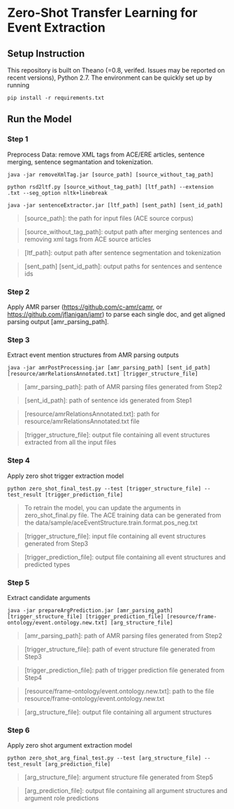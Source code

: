# Zero-Shot Transfer Learning for Event Extraction
## Setup Instruction
This repository is built on Theano (=0.8, verifed. Issues may be reported on recent versions), Python 2.7. The environment can be quickly set up by running 
```
pip install -r requirements.txt
```

## Run the Model

### Step 1
Preprocess Data: remove XML tags from ACE/ERE articles, sentence merging, sentence segmantation and tokenization.

```
java -jar removeXmlTag.jar [source_path] [source_without_tag_path]
```
```
python rsd2ltf.py [source_without_tag_path] [ltf_path] --extension .txt --seg_option nltk+linebreak
```
```
java -jar sentenceExtractor.jar [ltf_path] [sent_path] [sent_id_path]
```

 > [source_path]: the path for input files (ACE source corpus)
 
 > [source_without_tag_path]: output path after merging sentences and removing xml tags from ACE source articles
 
 > [ltf_path]: output path after sentence segmentation and tokenization
 
 > [sent_path] [sent_id_path]: output paths for sentences and sentence ids  
 
 
### Step 2
Apply AMR parser (https://github.com/c-amr/camr, or https://github.com/jflanigan/jamr) to parse each single doc, and get aligned parsing output [amr_parsing_path].


### Step 3
Extract event mention structures from AMR parsing outputs
 
```
java -jar amrPostProcessing.jar [amr_parsing_path] [sent_id_path] [resource/amrRelationsAnnotated.txt] [trigger_structure_file]
```

 > [amr_parsing_path]: path of AMR parsing files generated from Step2
 
 > [sent_id_path]: path of sentence ids generated from Step1
 
 > [resource/amrRelationsAnnotated.txt]: path for resource/amrRelationsAnnotated.txt file
 
 > [trigger_structure_file]: output file containing all event structures extracted from all the input files
 
 
### Step 4
Apply zero shot trigger extraction model
```
python zero_shot_final_test.py --test [trigger_structure_file] --test_result [trigger_prediction_file]
```
> To retrain the model, you can update the arguments in zero_shot_final.py file. The ACE training data can be generated from the data/sample/aceEventStructure.train.format.pos_neg.txt

> [trigger_structure_file]: input file containing all event structures generated from Step3

> [trigger_prediction_file]: output file containing all event structures and predicted types


### Step 5
Extract candidate arguments
```
java -jar prepareArgPrediction.jar [amr_parsing_path] [trigger_structure_file] [trigger_prediction_file] [resource/frame-ontology/event.ontology.new.txt] [arg_structure_file]
```

> [amr_parsing_path]: path of AMR parsing files generated from Step2

> [trigger_structure_file]: path of event structure file generated from Step3

> [trigger_prediction_file]: path of trigger prediction file generated from Step4

> [resource/frame-ontology/event.ontology.new.txt]: path to the file resource/frame-ontology/event.ontology.new.txt

> [arg_structure_file]: output file containing all argument structures


### Step 6
Apply zero shot argument extraction model
```
python zero_shot_arg_final_test.py --test [arg_structure_file] --test_result [arg_prediction_file]
```

> [arg_structure_file]: argument structure file generated from Step5

> [arg_prediction_file]: output file containing all argument structures and argument role predictions


